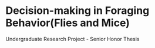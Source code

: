 # Decision-making in Foraging Behavior(Flies and Mice)
Undergraduate Research Project - Senior Honor Thesis
